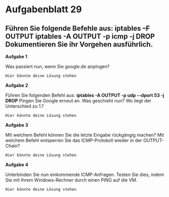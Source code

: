 # Aufgabenblatt 29

Führen Sie folgende Befehle aus:
iptables –F OUTPUT
iptables -A OUTPUT -p icmp -j DROP
Dokumentieren Sie ihr Vorgehen ausführlich.
---

**Aufgabe 1**

Was passiert nun, wenn Sie google.de anpingen?

`Hier könnte deine Lösung stehen`

**Aufgabe 2**

Führen Sie folgenden Befehl aus:
**iptables -A OUTPUT -p udp --dport 53 -j DROP**
Pingen Sie Google erneut an. Was geschieht nun? Wo liegt der Unterschied zu 1.?

`Hier könnte deine Lösung stehen`


**Aufgabe 3**

Mit welchem Befehl können Sie die letzte Eingabe rückgängig machen? Mit welchem Befehl entsperren Sie das ICMP-Protokoll wieder in der OUTPUT-Chain?

`Hier könnte deine Lösung stehen`


**Aufgabe 4**

Unterbinden Sie nun einkommende ICMP-Anfragen. Testen Sie dies, indem Sie mit Ihrem Windows-Rechner durch einen PING auf die VM.

`Hier könnte deine Lösung stehen`